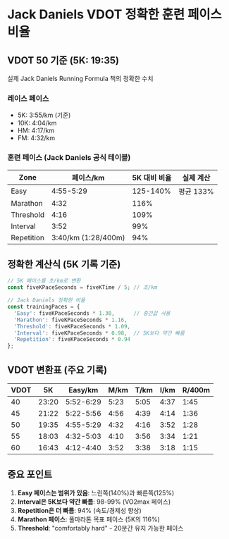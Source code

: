 # Jack Daniels VDOT 정확한 훈련 페이스 비율

## VDOT 50 기준 (5K: 19:35)
실제 Jack Daniels Running Formula 책의 정확한 수치

### 레이스 페이스
- 5K: 3:55/km (기준)
- 10K: 4:04/km
- HM: 4:17/km  
- FM: 4:32/km

### 훈련 페이스 (Jack Daniels 공식 테이블)
| Zone | 페이스/km | 5K 대비 비율 | 실제 계산 |
|------|----------|-------------|----------|
| Easy | 4:55-5:29 | 125-140% | 평균 133% |
| Marathon | 4:32 | 116% | |
| Threshold | 4:16 | 109% | |
| Interval | 3:52 | 99% | |
| Repetition | 3:40/km (1:28/400m) | 94% | |

## 정확한 계산식 (5K 기록 기준)

```javascript
// 5K 페이스를 초/km로 변환
const fiveKPaceSeconds = fiveKTime / 5; // 초/km

// Jack Daniels 정확한 비율
const trainingPaces = {
  'Easy': fiveKPaceSeconds * 1.30,      // 중간값 사용
  'Marathon': fiveKPaceSeconds * 1.16,  
  'Threshold': fiveKPaceSeconds * 1.09,
  'Interval': fiveKPaceSeconds * 0.98,  // 5K보다 약간 빠름
  'Repetition': fiveKPaceSeconds * 0.94
};
```

## VDOT 변환표 (주요 기록)

| VDOT | 5K | Easy/km | M/km | T/km | I/km | R/400m |
|------|-----|---------|------|------|------|--------|
| 40 | 23:20 | 5:52-6:29 | 5:23 | 5:05 | 4:37 | 1:45 |
| 45 | 21:22 | 5:22-5:56 | 4:56 | 4:39 | 4:14 | 1:36 |
| 50 | 19:35 | 4:55-5:29 | 4:32 | 4:16 | 3:52 | 1:28 |
| 55 | 18:03 | 4:32-5:03 | 4:10 | 3:56 | 3:34 | 1:21 |
| 60 | 16:43 | 4:12-4:40 | 3:52 | 3:38 | 3:18 | 1:15 |

## 중요 포인트

1. **Easy 페이스는 범위가 있음**: 느린쪽(140%)과 빠른쪽(125%) 
2. **Interval은 5K보다 약간 빠름**: 98-99% (VO2max 페이스)
3. **Repetition은 더 빠름**: 94% (속도/경제성 향상)
4. **Marathon 페이스**: 풀마라톤 목표 페이스 (5K의 116%)
5. **Threshold**: "comfortably hard" - 20분간 유지 가능한 페이스
